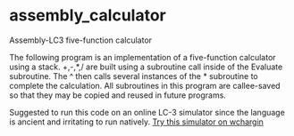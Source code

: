 # assembly_calculator
Assembly-LC3 five-function calculator 

The following program is an implementation of a five-function calculator using a stack. +,-,*,/ are built using a subroutine call inside of the Evaluate subroutine. The ^ then calls several instances of the * subroutine to complete the calculation. All subroutines in this program are callee-saved so that they may be copied and reused in future programs.

Suggested to run this code on an online LC-3 simulator since the language is ancient and irritating to run natively. 
[Try this simulator on wchargin](https://wchargin.com/lc3web/ "LC-3 Simulator")
